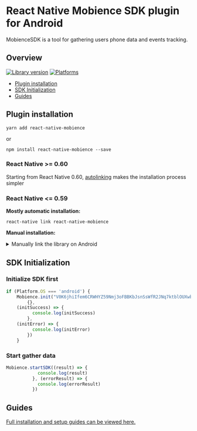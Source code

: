 
# React Native Mobience SDK plugin for Android
MobienceSDK is a tool for gathering users phone data and events tracking. 

## Overview

[![Library version](https://img.shields.io/badge/npm%20package-1.0.4-brightgreen)](https://www.npmjs.com/package/react-native-mobigate) [![Platforms](https://img.shields.io/badge/platforms-android-lightgrey)](https://developer.android.com/)

  - [Plugin installation](#plugin-installation)
  - [SDK Initialization](#sdk-initialization)
  - [Guides](#guides)

## Plugin installation
```
yarn add react-native-mobience
```
or
```
npm install react-native-mobience --save
```
### React Native >= 0.60
Starting from React Native 0.60, [autolinking](https://github.com/react-native-community/cli/blob/master/docs/autolinking.md) makes the installation process simpler

### React Native <= 0.59
**Mostly automatic installation:**
```
react-native link react-native-mobience
```
**Manual installation:**
<details>
<summary>Manually link the library on Android</summary>

1. Add to: `android/settings.gradle`
```groovy
include ':react-native-mobience'
project(':react-native-mobience').projectDir = new File(rootProject.projectDir, '../node_modules/react-native-mobience/android')
```
2. Add to: `android/app/build.gradle`
```groovy
dependencies {
implementation project(':react-native-mobience')
}
```
3. Add the MobiencePackage class to your list of exported packages into: `android/app/src/main/.../MainApplication.java`
```java
...
import pl.spicymobile.reactmobience.MobiencePackage;
   
   
@Override
protected List<ReactPackage> getPackages() {
    return Arrays.<ReactPackage>asList(
        new MainReactPackage(), 
        new MobiencePackage()
    );
}
```

</details>

## SDK Initialization
### Initialize SDK first
```javascript
if (Platform.OS === 'android') {
	Mobience.init("V0K6jhiIfem6CRWHYZ59Nmj3oFBBKbJsnSsWfR2JNq7ktblOUXwbJoBQTpWnw2uSwW76gpiu2kun50jweTY69B",
        {}, 
	(initSuccess) => {
          console.log(initSuccess)
        }, 
	(initError) => {
          console.log(initError)
        })
    }
```
### Start gather data
```javascript
Mobience.startSDK((result) => {
            console.log(result)
          }, (errorResult) => {
            console.log(errorResult)
          })
```
## Guides
[Full installation and setup guides can be viewed here.](https://wiki.spicymobile.pl/wiki/mobigatesdk/view/Main/sdkintegration/reactnativeintegration/)
